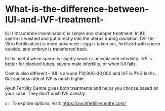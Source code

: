 # What-is-the-difference-between-IUI-and-IVF-treatment-

IUI (Intrauterine Insemination) is simple and cheaper treatment. In IUI, sperm is washed and put directly into the uterus during ovulation. IVF (In-Vitro Fertilization) is more advanced – egg is taken out, fertilized with sperm outside, and embryo is transferred back.

IUI is useful when sperm is slightly weak or unexplained infertility. IVF is better for blocked tubes, severe male infertility, or when IUI fails.

Cost is also different – IUI is around ₹10,000–20,000 and IVF is ₹1–2 lakhs. But success rate of IVF is much higher.

Ayuh Fertility Centre gives both treatments and helps you choose based on your case. They don’t push IVF directly.

👉 To explore options, visit: https://ayuhfertilitycentre.com/

